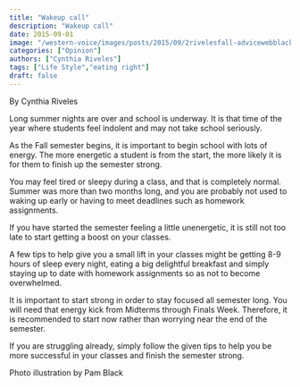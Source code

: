 ```yaml
---
title: "Wakeup call"
description: "Wakeup call"
date: 2015-09-01
image: "/western-voice/images/posts/2015/09/2rivelesfall-advicewebblack.jpg"
categories: ["Opinion"]
authors: ["Cynthia Riveles"]
tags: ["Life Style","eating right"]
draft: false
---
```

By Cynthia Riveles

Long summer nights are over and school is underway. It is that time of the year where students feel indolent and may not take school seriously.

As the Fall semester begins, it is important to begin school with lots of energy. The more energetic a student is from the start, the more likely it is for them to finish up the semester strong.

You may feel tired or sleepy during a class, and that is completely normal. Summer was more than two months long, and you are probably not used to waking up early or having to meet deadlines such as homework assignments.

If you have started the semester feeling a little unenergetic, it is still not too late to start getting a boost on your classes.

A few tips to help give you a small lift in your classes might be getting 8-9 hours of sleep every night, eating a big delightful breakfast and simply staying up to date with homework assignments so as not to become overwhelmed.

It is important to start strong in order to stay focused all semester long. You will need that energy kick from Midterms through Finals Week. Therefore, it is recommended to start now rather than worrying near the end of the semester.

If you are struggling already, simply follow the given tips to help you be more successful in your classes and finish the semester strong.

Photo illustration by Pam Black